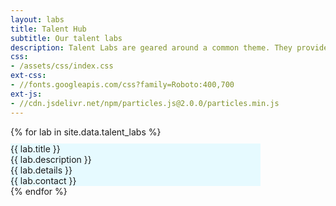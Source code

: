 ```yaml
---
layout: labs
title: Talent Hub
subtitle: Our talent labs
description: Talent Labs are geared around a common theme. They provide structure for internships and short-term projects between companies and students supervised by DiSC researchers. Talent Labs also organize cross-fertilization events for knowledge sharing.
css:
- /assets/css/index.css
ext-css:
- //fonts.googleapis.com/css?family=Roboto:400,700
ext-js:
- //cdn.jsdelivr.net/npm/particles.js@2.0.0/particles.min.js
---
```


<div id="portfolio-out" >
  <div id="portfolio">
    <div id="shinyapps-big"> 
      {% for lab in site.data.talent_labs %}
	    <div class="shinyapp" style="cursor: pointer; width:25rem; background-color:#e6faff;margin-top:10px;" onclick="window.location='{{ lab.url }}'">
            <center><img class="appimg" src="{{ site.url }}/assets/img/lab-screenshots/{{ lab.img }}" style="width: {{ lab.img-width }}; color:#e6faff; filter: opacity(0.7) ;" alt="" /></center>
            <div class="apptitle">{{ lab.title }}</div>
            <div class="appdesc">{{ lab.description }}</div>
            <div class="appdesc">{{ lab.details }}</div>
            <div class="appdesc">{{ lab.contact }}</div>
        </div>
	  {% endfor %}
    </div>
  </div>
</div>
